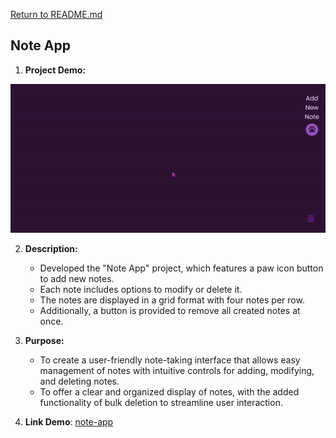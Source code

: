 [Return to README.md](https://github.com/nguyenthiyenchi/front-end-projects/blob/main/README.md)

## Note App
1. **Project Demo:**

![Note App](./resources/demo.gif)

2. **Description:** 
    - Developed the "Note App" project, which features a paw icon button to add new notes. 
    - Each note includes options to modify or delete it. 
    - The notes are displayed in a grid format with four notes per row. 
    - Additionally, a button is provided to remove all created notes at once.
    
3. **Purpose:** 
    - To create a user-friendly note-taking interface that allows easy management of notes with intuitive controls for adding, modifying, and deleting notes.
    - To offer a clear and organized display of notes, with the added functionality of bulk deletion to streamline user interaction.

4. **Link Demo**: [note-app](https://chihiro-203.github.io/front-end-projects/4-note-app/)